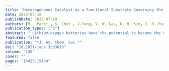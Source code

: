 ```yaml
---
title: "Heterogeneous Catalyst as a Functional Substrate Governing the Shape of Electrochemical Precipitates in Oxygen-Fueled Rechargeable Batteries"
date: 2023-07-10
publishDate: 2023-07-10
authors: [M.  Park† , S. Cho† , J.Yang, V. W. Lau, K. H. Kim, J. H. Park, <b>S.  Ringe*</b> , Y. M. Kang* ]
publication_types: ["2"]
abstract: " Lithium−oxygen batteries have the potential to become the most eminent solution for future energy storage with their theoretical energy density exceeding all existing batteries. However, the insulating and insoluble discharge product (lithium peroxide; Li<sub>2</sub>O<sub>2</sub>) impairs practical application. Conventional catalyst designs based on the electronic structure and interfacial charge transfer descriptors have not been able to overcome these limitations due to Li2O2. Herein, we revisit the role of heterogeneous catalysts as substrates to regulate Li<sub>2O</sub>2 growth and the formation of solid/solid reaction interfaces. We demonstrate that controlled solid/solid interfacial structure design is a critical performance parameter beyond the inherent electronic structure. In particular, the Cu<sub>2</sub>O substrate in this study induces a homogeneous deposition of Pd atoms, which leads to well-controlled growth of Li<sub>2</sub>O<sub>2</sub> resolving mass and charge transport limits (i.e., the bottleneck of oxygen reduction/evolution reactions), thus improving reversibility, capacity, and durability of the cells by dissipating electrochemical and mechanical stress. We thus verified the essential role of solid/solid interfaces to regulate the nucleation and growth process of Li<sub>2</sub>O<sub>2</sub> in lithium−oxygen batteries."
featured: false
publication: "*J. Am. Chem. Soc.*"
doi: "10.1021/jacs.3c03619"
volume: "145"
cover: ""
pages: "15425-15434"
---
```


